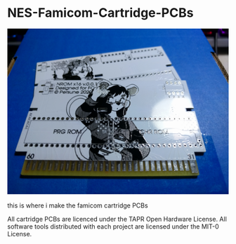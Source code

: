 # NES-Famicom-Cartridge-PCBs


 ![](docs/overview.jpg)
 
 this is where i make the famicom cartridge PCBs
 
 All cartridge PCBs are licenced under the TAPR Open Hardware License.
 All software tools distributed with each project are licensed under the MIT-0 License.
 

